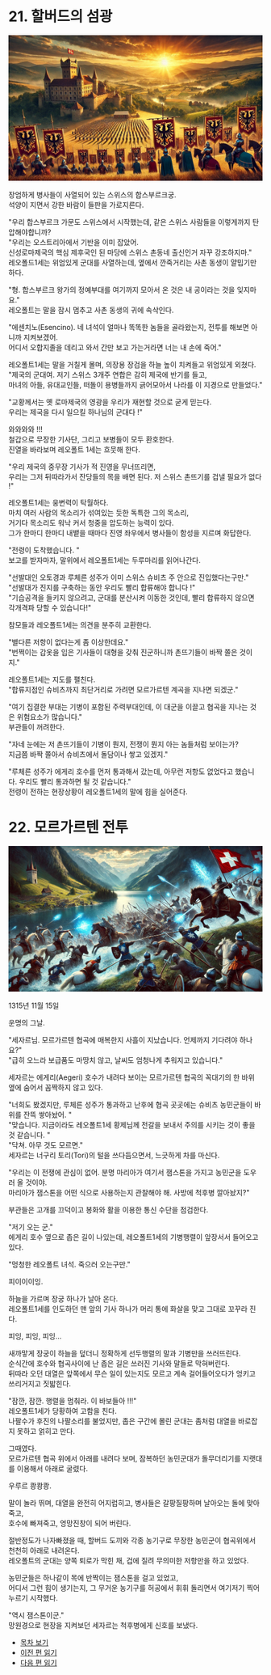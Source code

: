 # 21. 할버드의 섬광  

![alt text](/GemSTON_Fantasy_1/images/ch-2-04-Habsburg_palace.webp)

장엄하게 병사들이 사열되어 있는 스위스의 합스부르크궁.  
석양이 지면서 강한 바람이 들판을 가로지른다.   

"우리 합스부르크 가문도 스위스에서 시작했는데, 같은 스위스 사람들을 이렇게까지 탄압해야합니까?   
"우리는 오스트리아에서 기반을 이미 잡았어.  
신성로마제국의 핵심 제후국인 된 마당에 스위스 촌동네 출신인거 자꾸 강조하지마."   
레오폴드1세는 위엄있게 군대를 사열하는데, 옆에서 깐죽거리는 사촌 동생이 얄밉기만 하다.   

"형. 합스부르크 왕가의 정예부대를 여기까지 모아서 온 것은 내 공이라는 것을 잊지마요."   
레오폴트는 말을 잠시 멈추고 사촌 동생의 귀에 속삭인다.   

"에센치노(Esencino). 네 녀석이 얼마나 똑똑한 놈들을 골라왔는지, 전투를 해보면 아니까 지켜보겠어.   
어디서 오합지졸을 데리고 와서 간만 보고 가는거라면 너는 내 손에 죽어."   

레오폴트1세는 말을 거칠게 몰며, 의장용 장검을 하늘 높이 치켜들고 위엄있게 외쳤다.   
"제국의 군대여. 저기 스위스 3개주 연합은 감히 제국에 반기를 들고,   
마녀의 아들, 유대교인들, 떠돌이 용병들까지 긁어모아서 나라를 이 지경으로 만들었다."   

"교황께서는 옛 로마제국의 영광을 우리가 재현할 것으로 굳게 믿는다.   
우리는 제국을 다시 일으킬 하나님의 군대다 !"   

와와와와 !!!   
철갑으로 무장한 기사단, 그리고 보병들이 모두 환호한다.   
진열을 바라보며 레오폴트 1세는 흐뭇해 한다.   

"우리 제국의 중무장 기사가 적 진영을 무너뜨리면,    
우리는 그저 뒤따라가서 잔당들의 목을 배면 된다. 저 스위스 촌뜨기를 겁낼 필요가 없다 !"   

레오폴트1세는 웅변력이 탁월하다.    
마치 여러 사람의 목소리가 섞여있는 듯한 독특한 그의 목소리,   
거기다 목소리도 워낙 커서 청중을 압도하는 능력이 있다.   
그가 한마디 한마디 내뱉을 때마다 진영 좌우에서 병사들이 함성을 지르며 화답한다.   

"전령이 도착했습니다. "   
보고를 받자마자, 말위에서 레오폴트1세는 두루마리를 읽어나간다.  

"선발대인 오토경과 루체른 성주가 이미 스위스 슈비츠 주 안으로 진입했다는구만."   
"선발대가 진지를 구축하는 동안 우리도 빨리 합류해야 합니다 !"   
"기습공격을 들키지 않으려고, 군대를 분산시켜 이동한 것인데, 빨리 합류하지 않으면 각개격파 당할 수 있습니다!"   

참모들과 레오폴트1세는 의견을 분주히 교환한다.    

"별다른 저항이 없다는게 좀 이상한데요."   
"번쩍이는 갑옷을 입은 기사들이 대형을 갖춰 진군하니까 촌뜨기들이 바짝 쫄은 것이지."   

레오폴트1세는 지도를 펼친다.    
"합류지점인 슈비츠까지 최단거리로 가려면 모르가르텐 계곡을 지나면 되겠군."   

"여기 집결한 부대는 기병이 포함된 주력부대인데, 이 대군을 이끌고 협곡을 지나는 것은 위험요소가 많습니다."   
부관들이 꺼려한다.    

"자네 눈에는 저 촌뜨기들이 기병이 뭔지, 전쟁이 뭔지 아는 놈들처럼 보이는가?   
지금쯤 바짝 쫄아서 슈비츠에서 돌담이나 쌓고 있겠지."   

"루체른 성주가 에게리 호수를 먼저 통과해서 갔는데, 아무런 저항도 없었다고 했습니다. 우리도 빨리 통과하면 될 것 같습니다."   
전령이 전하는 현장상황이 레오폴트1세의 말에 힘을 실어준다.    


# 22. 모르가르텐 전투   

![alt text](/GemSTON_Fantasy_1/images/ch-2-04-Morgarten.webp)

1315년 11월 15일    

운명의 그날.    

"세자르님. 모르가르텐 협곡에 매복한지 사흘이 지났습니다. 언제까지 기다려야 하나요?"   
"급히 오느라 보급품도 마땅치 않고, 날씨도 엄청나게 추워지고 있습니다."   

세자르는 에게리(Aegeri) 호수가 내려다 보이는 모르가르텐 협곡의 꼭대기의 한 바위 옆에 숨어서 꼼짝하지 않고 있다.    

"너희도 봤겠지만, 루체른 성주가 통과하고 난후에 협곡 곳곳에는 슈비츠 농민군들이 바위를 잔뜩 쌓아놨어. "   
"맞습니다. 지금이라도 레오폴트1세 황제님께 전갈을 보내서 주의를 시키는 것이 좋을 것 같습니다. "   
"닥쳐. 아무 것도 모르면."   
세자르는 너구리 토리(Tori)의 털을 쓰다듬으면서, 느긋하게 차를 마신다.    

"우리는 이 전쟁에 관심이 없어. 분명 마리아가 여기서 잼스톤을 가지고 농민군을 도우러 올 것이야.    
마리아가 잼스톤을 어떤 식으로 사용하는지 관찰해야 해. 사방에 척후병 깔아놨지?"   

부관들은 고개를 끄덕이고 봉화와 활을 이용한 통신 수단을 점검한다.    

"저기 오는 군."   
에게리 호수 옆으로 좁은 길이 나있는데, 레오폴트1세의 기병행렬이 앞장서서 들어오고 있다.   

"멍청한 레오폴트 녀석. 죽으러 오는구만."   

피이이이잉.   

하늘을 가르며 장궁 하나가 날아 온다.    
레오폴트1세를 인도하던 맨 앞의 기사 하나가 머리 통에 화살을 맞고 그대로 꼬꾸라 진다.    

피잉, 피잉, 피잉...   

새까맣게 장궁이 하늘을 덮더니 정확하게 선두행렬의 말과 기병만을 쓰러뜨린다.    
순식간에 호수와 협곡사이에 난 좁은 길은 쓰러진 기사와 말들로 막혀버린다.    
뒤따라 오던 대열은 앞쪽에서 무슨 일이 있는지도 모르고 계속 걸어들어오다가 엉키고 쓰리거지고 짓밟힌다.    

"잠깐, 잠깐. 행렬을 멈춰라. 이 바보들아 !!!"   
레오폴트1세가 당황하여 고함을 친다.    
나팔수가 후진의 나팔소리를 불었지만, 좁은 구간에 몰린 군대는 좀처럼 대열을 바로잡지 못하고 얽히고 만다.   

그때였다.    
모르가르텐 협곡 위에서 아래를 내려다 보며, 잠복하던 농민군대가 돌무더리기를 지랫대를 이용해서 아래로 굴렸다.    

우루르 쾅쾅쾅.    

말이 놀라 뛰며, 대열을 완전히 어지럽히고, 병사들은 갈팡질팡하며 날아오는 돌에 맞아죽고,    
호수에 빠져죽고, 엉망진창이 되어 버린다.    

절반정도가 나자빠졌을 때, 할버드 도끼와 각종 농기구로 무장한 농민군이 협곡위에서 천천히 아래로 내려온다.    
레오폴트의 군대는 양쪽 퇴로가 막힌 채, 겁에 질려 무의미한 저항만을 하고 있었다.    

농민군들은 하나같이 목에 반짝이는 잼스톤을 걸고 있었고,   
어디서 그런 힘이 생기는지, 그 무거운 농기구를 허공에서 휘휘 돌리면서 여기저기 찍어 누르기 시작했다.   

"역시 잼스톤이군."   
망원경으로 현장을 지켜보던 세자르는 척후병에게 신호를 보냈다.    


* [목차 보기](content_kr.md)   
* [이전 편 읽기](/01_gemston/KR/KR_20.md)
* [다음 편 읽기](/01_gemston/KR/KR_23.md)